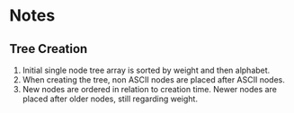 # Notes  

## Tree Creation  

1. Initial single node tree array is sorted by weight and then alphabet.
2. When creating the tree, non ASCII nodes are placed after ASCII nodes.
3. New nodes are ordered in relation to creation time. Newer nodes are placed after older nodes, still regarding weight.